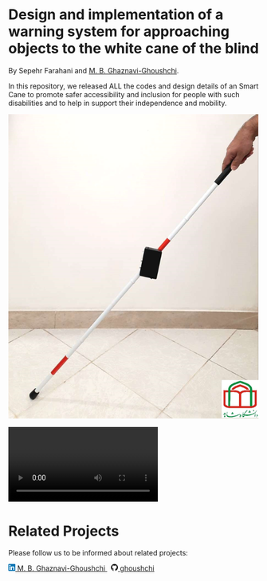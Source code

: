 # Design and implementation of a warning system for approaching objects to the white cane of the blind

By  Sepehr Farahani and [M. B. Ghaznavi-Ghoushchi](https://github.com/ghoushchi).

In this repository, we released ALL the codes and design details of an Smart Cane to promote safer accessibility and inclusion for people with such disabilities and to help in support their independence and mobility. 



![smart-cane-for-blinds](media/smart-cane-for-blinds.png)


![smart-cane-for-blinds](media/smart-cane-for-blinds.mp4)




# Related Projects
Please follow us to be informed about related projects:


<p>
<a href="https://github.com/yarpose" rel="nofollow noreferrer">

  <a href="https://www.linkedin.com/in/ghaznavi-ghoushchi" rel="nofollow noreferrer">
    <img src="media/LI.png" alt="linkedin"> M. B. Ghaznavi-Ghoushchi
  </a> &nbsp; 
  <a href="https://github.com/ghoushchi" rel="nofollow noreferrer">
    <img src="media/GH.png" alt="github"> ghoushchi
  </a>
</p>







